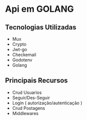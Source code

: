 # Api em GOLANG

## Tecnologias Utilizadas

- Mux
- Crypto
- Jwt-go
- Checkemail
- Godotenv
- Golang

## Principais Recursos
- Crud Usuarios
- Seguir/Des-Seguir
- Login ( autorização/autenticação )
- Crud Postagens
- Middlewares



